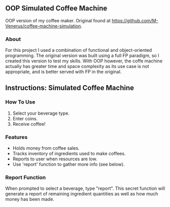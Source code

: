 ## OOP Simulated Coffee Machine
OOP version of my coffee maker. Original found at https://github.com/M-Venerus/coffee-machine-simulation.

### About
For this project I used a combination of functional and object-oriented programming. The original version was built using a full FP paradigm, so I created this version to test my skills. With OOP however, the coffe machine actually has greater time and space complexity as its use case is not appropriate, and is better served with FP in the original.


## Instructions: Simulated Coffee Machine

### How To Use
1. Select your beverage type.
2. Enter coins.
3. Receive coffee!

### Features
- Holds money from coffee sales.
- Tracks inventory of ingredients used to make coffees.
- Reports to user when resources are low.
- Use 'report' function to gather more info (see below).

### Report Function
When prompted to select a beverage, type "report".
This secret function will generate a report of remaining ingredient quantities
as well as how much money has been made.